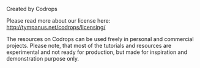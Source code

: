Created by Codrops

Please read more about our license here: http://tympanus.net/codrops/licensing/

The resources on Codrops can be used freely in personal and commercial projects. Please note, that most of the tutorials and resources are experimental and not ready for production, but made for inspiration and demonstration purpose only.
